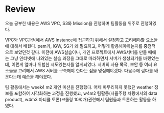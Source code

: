 # Review

오늘 공부한 내용은 AWS VPC, S3와 Mission을 진행하며 팀활동을 위주로 진행하였다.

VPC와 VPC관점에서 AWS instance에 접근하기 위해서 설정하고 고려해야할 요소들에 대해서 배웠다. pem키, IGW, SG가 왜 필요하고, 어떻게 활용해야하는지를 중점적으로 보았던것 같다. 이전에 AWS실습이나, 개인 프로젝트에서 AWS서버를 만들 때에는 그냥 인터넷에 나와있는 실습 과정을 그대로 따라하면서 서버가 생성되기를 바랬었는데, 이런게 얼마나 위험한 시도였는지를 알게되었다. 서버의 사용 목적, 보안 등 여러 요소들을 고려해서 AWS 서버를 구축해야 한다는 점을 명심해야겠다. 다음주에 람다를 배운다는데 예습을 해야겠다.

팀 활동에서는 week4 m2 개인 미션을 진행했다. 어제 마무리하지 못했던 weather 정보를 포함하여 시각화하는 과정을 진행했고, w4m2 팀활동(자율주행 차량에서의 data product), w4m3 아티클 토론(크롤링 10억개)관련해서 팀원들과 토론하는 활동을 하였다.